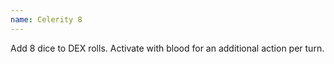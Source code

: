 ```yaml
---
name: Celerity 8
---
```


Add 8 dice to DEX rolls. Activate with blood for an additional action per turn.